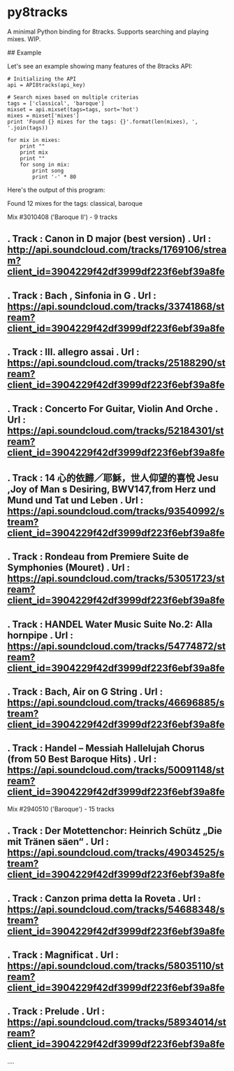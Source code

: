 # py8tracks

A minimal Python binding for 8tracks. Supports searching and playing mixes. WIP.

## Example

Let's see an example showing many features of the 8tracks API:

	# Initializing the API
	api = API8tracks(api_key)

	# Search mixes based on multiple criterias
	tags = ['classical', 'baroque']
	mixset = api.mixset(tags=tags, sort='hot') 
	mixes = mixset['mixes']
	print 'Found {} mixes for the tags: {}'.format(len(mixes), ', '.join(tags))

	for mix in mixes:
		print ""
		print mix
		print ""
		for song in mix:
			print song
			print '-' * 80


Here's the output of this program:

Found 12 mixes for the tags: classical, baroque

Mix #3010408 ('Baroque II') - 9 tracks

. Track : Canon in D major (best version)
. Url   : http://api.soundcloud.com/tracks/1769106/stream?client_id=3904229f42df3999df223f6ebf39a8fe
--------------------------------------------------------------------------------
. Track : Bach , Sinfonia in G
. Url   : https://api.soundcloud.com/tracks/33741868/stream?client_id=3904229f42df3999df223f6ebf39a8fe
--------------------------------------------------------------------------------
. Track : III. allegro assai
. Url   : https://api.soundcloud.com/tracks/25188290/stream?client_id=3904229f42df3999df223f6ebf39a8fe
--------------------------------------------------------------------------------
. Track : Concerto For Guitar, Violin And Orche
. Url   : https://api.soundcloud.com/tracks/52184301/stream?client_id=3904229f42df3999df223f6ebf39a8fe
--------------------------------------------------------------------------------
. Track : 14 心的依歸／耶穌，世人仰望的喜悅 Jesu ,Joy of Man s Desiring, BWV147,from Herz und Mund und Tat und Leben
. Url   : https://api.soundcloud.com/tracks/93540992/stream?client_id=3904229f42df3999df223f6ebf39a8fe
--------------------------------------------------------------------------------
. Track : Rondeau from Premiere Suite de Symphonies (Mouret)
. Url   : https://api.soundcloud.com/tracks/53051723/stream?client_id=3904229f42df3999df223f6ebf39a8fe
--------------------------------------------------------------------------------
. Track : HANDEL Water Music Suite No.2: Alla hornpipe
. Url   : https://api.soundcloud.com/tracks/54774872/stream?client_id=3904229f42df3999df223f6ebf39a8fe
--------------------------------------------------------------------------------
. Track : Bach, Air on G String
. Url   : https://api.soundcloud.com/tracks/46696885/stream?client_id=3904229f42df3999df223f6ebf39a8fe
--------------------------------------------------------------------------------
. Track : Handel – Messiah Hallelujah Chorus (from 50 Best Baroque Hits)
. Url   : https://api.soundcloud.com/tracks/50091148/stream?client_id=3904229f42df3999df223f6ebf39a8fe
--------------------------------------------------------------------------------

Mix #2940510 ('Baroque') - 15 tracks

. Track : Der Motettenchor: Heinrich Schütz „Die mit Tränen säen“
. Url   : https://api.soundcloud.com/tracks/49034525/stream?client_id=3904229f42df3999df223f6ebf39a8fe
--------------------------------------------------------------------------------
. Track : Canzon prima detta la Roveta
. Url   : https://api.soundcloud.com/tracks/54688348/stream?client_id=3904229f42df3999df223f6ebf39a8fe
--------------------------------------------------------------------------------
. Track : Magnificat
. Url   : https://api.soundcloud.com/tracks/58035110/stream?client_id=3904229f42df3999df223f6ebf39a8fe
--------------------------------------------------------------------------------
. Track : Prelude
. Url   : https://api.soundcloud.com/tracks/58934014/stream?client_id=3904229f42df3999df223f6ebf39a8fe
--------------------------------------------------------------------------------

....